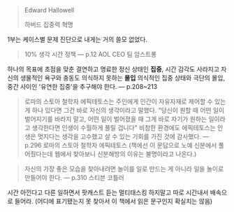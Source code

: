 
> Edward Hallowell
>
> 하버드 집중력 혁명

1부는 케이스별 문제 진단으로 내게는 거의 쓸모 없었다.

> 10% 생각 시간 정책 — p.12 AOL CEO 팀 암스트롱

하나의 목표에 초점을 맞춘 결연하고 명료한 정신 상태인 **집중**, 시간 감각도 사라지고 자신의 생물적인 욕구와 충동도 의식하지 못하는 **몰입**
의식적인 집중 상태와 극단의 몰입, 중간 사이인 '유연한 집중'을 추구해야 한다. — p.208~213

> 로마의 스토아 철학자 에픽테토스는 주인에게 인간이 자유자재로 제어할 수 있는 게 하나 있다면 그건 바로 자신의 생각이라고 말했다.
> "당신이 원할 때 어떤 일이 벌어지기를 바라지 말고, 어떤 일이 벌어졌을 때 그게 바로 자기가 원하는 일이라고 생각한다면 인생이 수월하게 풀릴 겁니다"
> 비참한 환경에도 에픽테토스는 인생은 멋지다는 생각을 고수했고 살 수 있는 기회를 가진 것에 감사했다. — p.296 로마의 스토아 철학자 에픽테토스
> (책에선 이 문답으로 노예 신분에서 풀어줬다는데 웹에서 찾아보니 신분해방의 이유는 불명이라고 나온다.)

> 자신의 가장 좋은 모습을 찾아내려면 놀이를 일로 만드는 게 아니라 일을 놀이로 만들어야 한다. — p.310 스티븐 코틀러

시간 아낀다고 다른 일하면서 팟캐스트 듣는 멀티태스킹 하지말고 따로 시간내서 배속으로 들어라. (어디에 표기됐는지 못 찾아서 이 책에서 읽은 문구인지 확실치는 않음)
